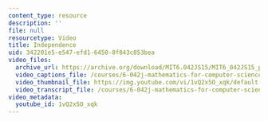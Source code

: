```yaml
---
content_type: resource
description: ''
file: null
resourcetype: Video
title: Independence
uid: 342201e5-e547-efd1-6450-8f843c853bea
video_files:
  archive_url: https://archive.org/download/MIT6.042JS15/MIT6_042JS15_probindep_video_ipod.mp4
  video_captions_file: /courses/6-042j-mathematics-for-computer-science-spring-2015/f6fbc034c8815a93a3f7794c9349c989_1vQ2x5O_xqk.vtt
  video_thumbnail_file: https://img.youtube.com/vi/1vQ2x5O_xqk/default.jpg
  video_transcript_file: /courses/6-042j-mathematics-for-computer-science-spring-2015/875e96f5007fdd89dd10b224f3f9165b_1vQ2x5O_xqk.pdf
video_metadata:
  youtube_id: 1vQ2x5O_xqk
---
```

